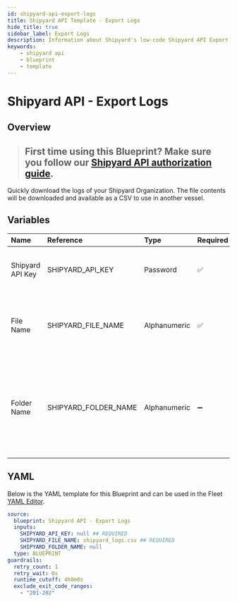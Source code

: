 ```yaml
---
id: shipyard-api-export-logs
title: Shipyard API Template - Export Logs
hide_title: true
sidebar_label: Export Logs
description: Information about Shipyard's low-code Shipyard API Export Logs blueprint. Quickly download all the Fleet and Vessel logs in your organization to a CSV file.
keywords:
    - shipyard api
    - blueprint
    - template
---
```


# Shipyard API - Export Logs

## Overview

> ## **First time using this Blueprint? Make sure you follow our [Shipyard API authorization guide](shipyard-api-authorization.md)**.

Quickly download the logs of your Shipyard Organization. The file contents will be downloaded and available as a CSV to use in another vessel.



## Variables

| Name | Reference | Type | Required | Default | Options | Description |
|:---|:---|:---|:---|:---|:---|:---|
| Shipyard API Key | SHIPYARD_API_KEY | Password | :white_check_mark: | - | - | The API key that Shipyard generated for you |
| File Name | SHIPYARD_FILE_NAME | Alphanumeric | :white_check_mark: | shipyard_logs.csv | - | The name of the csv file you would like the logs to be saved as. |
| Folder Name | SHIPYARD_FOLDER_NAME | Alphanumeric | :heavy_minus_sign: | - | - | The name of the folder where the logs will be downloaded to. If left blank, the file will be downloaded in the root directory |


## YAML

Below is the YAML template for this Blueprint and can be used in the Fleet [YAML Editor](../../reference/fleets/yaml-editor.md).

```yaml
source:
  blueprint: Shipyard API - Export Logs
  inputs:
    SHIPYARD_API_KEY: null ## REQUIRED
    SHIPYARD_FILE_NAME: shipyard_logs.csv ## REQUIRED
    SHIPYARD_FOLDER_NAME: null 
  type: BLUEPRINT
guardrails:
  retry_count: 1
  retry_wait: 0s
  runtime_cutoff: 4h0m0s
  exclude_exit_code_ranges:
    - "201-202"
```
